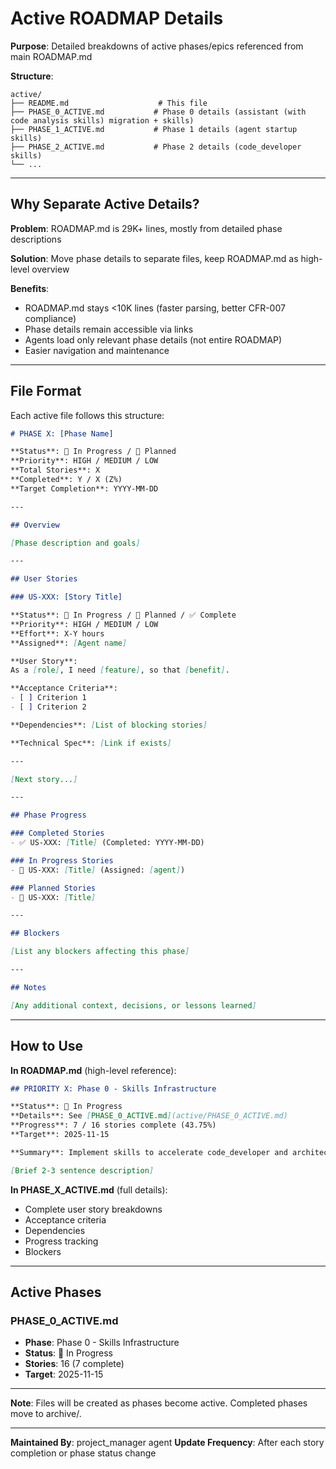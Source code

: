 # Active ROADMAP Details

**Purpose**: Detailed breakdowns of active phases/epics referenced from main ROADMAP.md

**Structure**:
```
active/
├── README.md                    # This file
├── PHASE_0_ACTIVE.md           # Phase 0 details (assistant (with code analysis skills) migration + skills)
├── PHASE_1_ACTIVE.md           # Phase 1 details (agent startup skills)
├── PHASE_2_ACTIVE.md           # Phase 2 details (code_developer skills)
└── ...
```

---

## Why Separate Active Details?

**Problem**: ROADMAP.md is 29K+ lines, mostly from detailed phase descriptions

**Solution**: Move phase details to separate files, keep ROADMAP.md as high-level overview

**Benefits**:
- ROADMAP.md stays <10K lines (faster parsing, better CFR-007 compliance)
- Phase details remain accessible via links
- Agents load only relevant phase details (not entire ROADMAP)
- Easier navigation and maintenance

---

## File Format

Each active file follows this structure:

```markdown
# PHASE X: [Phase Name]

**Status**: 🔄 In Progress / 📝 Planned
**Priority**: HIGH / MEDIUM / LOW
**Total Stories**: X
**Completed**: Y / X (Z%)
**Target Completion**: YYYY-MM-DD

---

## Overview

[Phase description and goals]

---

## User Stories

### US-XXX: [Story Title]

**Status**: 🔄 In Progress / 📝 Planned / ✅ Complete
**Priority**: HIGH / MEDIUM / LOW
**Effort**: X-Y hours
**Assigned**: [Agent name]

**User Story**:
As a [role], I need [feature], so that [benefit].

**Acceptance Criteria**:
- [ ] Criterion 1
- [ ] Criterion 2

**Dependencies**: [List of blocking stories]

**Technical Spec**: [Link if exists]

---

[Next story...]

---

## Phase Progress

### Completed Stories
- ✅ US-XXX: [Title] (Completed: YYYY-MM-DD)

### In Progress Stories
- 🔄 US-XXX: [Title] (Assigned: [agent])

### Planned Stories
- 📝 US-XXX: [Title]

---

## Blockers

[List any blockers affecting this phase]

---

## Notes

[Any additional context, decisions, or lessons learned]
```

---

## How to Use

**In ROADMAP.md** (high-level reference):

```markdown
## PRIORITY X: Phase 0 - Skills Infrastructure

**Status**: 🔄 In Progress
**Details**: See [PHASE_0_ACTIVE.md](active/PHASE_0_ACTIVE.md)
**Progress**: 7 / 16 stories complete (43.75%)
**Target**: 2025-11-15

**Summary**: Implement skills to accelerate code_developer and architect by 3-5x

[Brief 2-3 sentence description]
```

**In PHASE_X_ACTIVE.md** (full details):
- Complete user story breakdowns
- Acceptance criteria
- Dependencies
- Progress tracking
- Blockers

---

## Active Phases

### PHASE_0_ACTIVE.md
- **Phase**: Phase 0 - Skills Infrastructure
- **Status**: 🔄 In Progress
- **Stories**: 16 (7 complete)
- **Target**: 2025-11-15

---

**Note**: Files will be created as phases become active. Completed phases move to archive/.

---

**Maintained By**: project_manager agent
**Update Frequency**: After each story completion or phase status change
